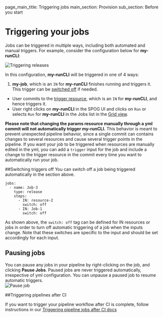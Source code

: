 page_main_title: Triggering jobs
main_section: Provision
sub_section: Before you start

# Triggering your jobs

Jobs can be triggered in multiple ways, including both automated and manual triggers. For example, consider the configuration below for **my-runCLI**:

<img src="/images/provision/trigger-runCLI.png" alt="Triggering releases" style="vertical-align: middle;display: block;margin-left: auto;margin-right: auto;"/>

In this configuration, **my-runCLI** will be triggered in one of 4 ways:

1. **my-job**, which is an `IN` for **my-runCLI** finishes running and triggers it. This trigger can be [switched off](#switchOff) if needed.
- User commits to the [trigger resource](/reference/shippable-triggers-yml), which is an `IN` for **my-runCLI**, and hence triggers it.
- User right clicks on **my-runCLI** in the SPOG UI and clicks on `Run` or selects `Run` for **my-runCLI** in the Jobs list in the [Grid view](/provision/single-pane-of-glass-spog/#grid-view).

**Please note that changing the params resource manually through a yml commit will not automatically trigger my-runCLI.** This behavior is meant to prevent unexpected pipeline behavior, since a single commit can contains changes to several resources and cause several trigger points in the pipeline. If you want your job to be triggered when resources are manually edited in the yml, you can add a `trigger` input for the job and include a change to the trigger resource in the commit every time you want to automatically run your job.

<a name="switchOff"></a>
##Switching triggers off
You can switch off a job being triggered automatically in the section above.

```
jobs:
  - name: Job-3
    type: release
    steps:
      - IN: resource-2
        switch: off
      - IN: Job-1
        switch: off
```

As shown above, the `switch: off` tag can be defined for IN resources or jobs in order to turn off automatic triggering of a job when the inputs change. Note that these switches are specific to the input and should be set accordingly for each input.

## Pausing jobs

You can pause any jobs in your pipeline by right-clicking on the job, and clicking **Pause Jobs**. Paused jobs are never triggered automatically, irrespective of yml configuration. You can unpause a paused job to resume automatic triggers.
<img src="/images/pipelines/pause-job.png" alt="Pause job" style="vertical-align: middle;display: block;margin-left: auto;margin-right: auto;"/>

<a name="trigger-pipes"></a>
##Triggering pipelines after CI

If you want to trigger your pipeline workflow after CI is complete, follow instructions in our [Triggering pipeline jobs after CI docs](/ci/trigger-pipeline-jobs/)
